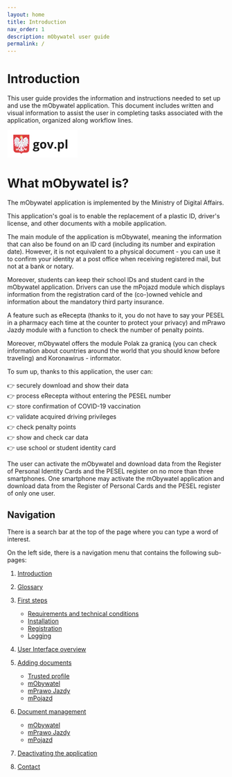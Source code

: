 ```yaml
---
layout: home
title: Introduction
nav_order: 1
description: mObywatel user guide
permalink: /
---
```



# Introduction

This user guide provides the information and instructions needed to set up and use the mObywatel application. This document includes written and visual information to assist the user in completing tasks associated with the application, organized along workflow lines.


![logo](assets/images/gov.png)

# What mObywatel is?

The mObywatel application is implemented by the Ministry of Digital Affairs.

This application's goal is to enable the replacement of a plastic ID, driver's license, and other documents with a mobile application.

The main module of the application is mObywatel, meaning the information that can also be found on an ID card (including its number and expiration date). However, it is not equivalent to a physical document - you can use it to confirm your identity at a post office when receiving registered mail, but not at a bank or notary.

Moreover, students can keep their school IDs and student card in the mObywatel application. Drivers can use the mPojazd module which displays information from the registration card of the (co-)owned vehicle and information about the mandatory third party insurance.

A feature such as eRecepta (thanks to it, you do not have to say your PESEL in a pharmacy each time at the counter to protect your privacy) and mPrawo Jazdy module with a function to check the number of penalty points.

Moreover, mObywatel offers the module Polak za granicą (you can check information about countries around the world that you should know before traveling) and Koronawirus - informator.

To sum up, thanks to this application, the user can:  

👉  securely download and show their data  
👉  process eRecepta without entering the PESEL number  
👉  store confirmation of COVID-19 vaccination  
👉  validate acquired driving privileges  
👉  check penalty points  
👉  show and check car data  
👉  use school or student identity card  

The user can activate the mObywatel and download data from the Register of Personal Identity Cards and the PESEL register on no more than three smartphones. One smartphone may activate the mObywatel application and download data from the Register of Personal Cards and the PESEL register of only one user. 

## Navigation

There is a search bar at the top of the page where you can type a word of interest.

On the left side, there is a navigation menu that contains the following sub-pages:

1. [Introduction](index.md)
2. [Glossary](Glossary.md)
3. [First steps](installation/mObywatel%20instal/index.md)

    - [Requirements and technical conditions](installation/requirements.md)
    - [Installation](installation/installation.md)
    - [Registration](installation/registration.md)
    - [Logging](installation/logging.md)

4. [User Interface overview](UI.md)
5. [Adding documents](Adding_documents/index.md)

    - [Trusted profile](Adding_documents/trustedprofile.md)
    - [mObywatel](Adding_documents/mobywatel.md)
    - [mPrawo Jazdy](Adding_documents/mPrawoJazdy.md)
    - [mPojazd](Adding_documents/mPojazd.md)

6. [Document management](management/doc/index.md)

    - [mObywatel](management/doc/mObywatel.md)
    - [mPrawo Jazdy](management/doc/mPrawoJazdy.md)
    - [mPojazd](management/doc/mPojazd.md)

7. [Deactivating the application](Deleting.md)
8. [Contact](contact.md)